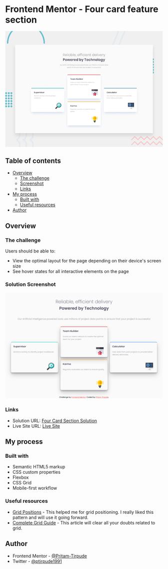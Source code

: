 # Frontend Mentor - Four card feature section

![Design preview for the Four card feature section coding challenge](./design/desktop-preview.jpg)

## Table of contents

- [Overview](#overview)
  - [The challenge](#the-challenge)
  - [Screenshot](#screenshot)
  - [Links](#links)
- [My process](#my-process)
  - [Built with](#built-with)
  - [Useful resources](#useful-resources)
- [Author](#author)

## Overview

### The challenge

Users should be able to:

- View the optimal layout for the page depending on their device's screen size
- See hover states for all interactive elements on the page

### Solution Screenshot

![](./screenshot_four_card.png)

### Links

- Solution URL: [Four Card Section Solution](https://www.frontendmentor.io/challenges/four-card-feature-section-weK1eFYK/hub/html-css-sass-flexbox-grid-MXgTlLYAV)
- Live Site URL: [Live Site](https://four-card-preview.netlify.app/)

## My process

### Built with

- Semantic HTML5 markup
- CSS custom properties
- Flexbox
- CSS Grid
- Mobile-first workflow

### Useful resources
- [Grid Positions](https://www.hongkiat.com/blog/moving-css-grid-items/) - This helped me for grid positioning. I really liked this pattern and will use it going forward.
- [Complete Grid Guide](https://css-tricks.com/snippets/css/complete-guide-grid/) - This article will clear all your doubts related to grid.

## Author

- Frontend Mentor - [@Pritam-Tirpude](https://www.frontendmentor.io/profile/Pritam-Tirpude)
- Twitter - [@ptirpude1991](https://twitter.com/ptirpude1991)
